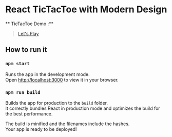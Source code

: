 # React TicTacToe with Modern Design

** TicTacToe Demo :**
> [Let's Play](https://tictactoe-s1rbl4ck.netlify.app/)

## How to run it
### `npm start`

Runs the app in the development mode.\
Open [http://localhost:3000](http://localhost:3000) to view it in your browser.

### `npm run build`

Builds the app for production to the `build` folder.\
It correctly bundles React in production mode and optimizes the build for the best performance.

The build is minified and the filenames include the hashes.\
Your app is ready to be deployed!